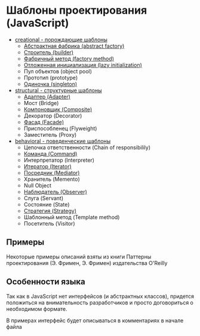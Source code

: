 # Шаблоны проектирования (JavaScript)

* [creational - порождающие шаблоны](https://github.com/Mohnatus/design-patterns-js/tree/master/creational)
  * [Абстрактная фабрика (abstract factory)](https://github.com/Mohnatus/design-patterns-js/tree/master/creational/abstractFactory)
  * [Строитель (builder)](https://github.com/Mohnatus/design-patterns-js/tree/master/creational/builder)
  * [Фабричный метод (factory method)](https://github.com/Mohnatus/design-patterns-js/tree/master/creational/factoryMethod)
  * [Отложенная инициализация (lazy initialization)](https://github.com/Mohnatus/design-patterns-js/tree/master/creational/lazyInitialization)
  * Пул объектов (object pool)
  * Прототип (prototype)
  * [Одиночка (singleton)](https://github.com/Mohnatus/design-patterns-js/tree/master/creational/singleton)
* [structural - структурные шаблоны](https://github.com/Mohnatus/design-patterns-js/tree/master/structural)
  * [Адаптер (Adapter)](https://github.com/Mohnatus/design-patterns-js/tree/master/adapter)
  * Мост (Bridge)
  * [Компоновщик (Composite)](https://github.com/Mohnatus/design-patterns-js/tree/master/structural/composite)
  * Декоратор (Decorator)
  * [Фасад (Facade)](https://github.com/Mohnatus/design-patterns-js/tree/master/facade)
  * Приспособленец (Flyweight)
  * Заместитель (Proxy)
* [behavioral - поведенческие шаблоны](https://github.com/Mohnatus/design-patterns-js/tree/master/behavioral)
  * Цепочка ответственности (Chain of responsibilily)
  * [Команда (Command)](https://github.com/Mohnatus/design-patterns-js/tree/master/behavioral/command)
  * Интерпретатор (Interpreter)
  * [Итератор (Iterator)](https://github.com/Mohnatus/design-patterns-js/tree/master/behavioral/iterator)
  * [Посредник (Mediator)](https://github.com/Mohnatus/design-patterns-js/tree/master/behavioral/mediator)
  * Хранитель (Memento)
  * Null Object
  * [Наблюдатель (Observer)](https://github.com/Mohnatus/design-patterns-js/tree/master/behavioral/observer)
  * Слуга (Servant)
  * Состояние (State)
  * [Стратегия (Strategy)](https://github.com/Mohnatus/design-patterns-js/tree/master/behavioral/strategy)
  * Шаблонный метод (Template method)
  * Посетитель (Visitor)

## Примеры
Некоторые примеры описаний взяты из книги Паттерны проектирования (Э. Фримен, Э. Фримен) издательства O'Reilly

## Особенности языка
Так как в JavaScript нет интерфейсов (и абстрактных классов), придется положиться на внимательность разработчиков и просто договориться о необходимом формате.

В примерах интерфейс будет описываться в комментариях в начале файла